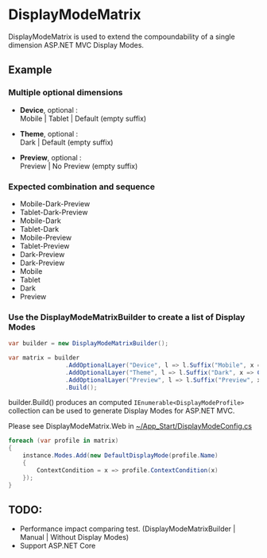 # DisplayModeMatrix

DisplayModeMatrix is used to extend the compoundability of a single dimension ASP.NET MVC Display Modes.

## Example

### Multiple optional dimensions

- **Device**, optional :  
  Mobile | Tablet | Default (empty suffix)

- **Theme**, optional :  
  Dark | Default (empty suffix)

- **Preview**, optional :  
  Preview | No Preview (empty suffix)

### Expected combination and sequence

- Mobile-Dark-Preview
- Tablet-Dark-Preview
- Mobile-Dark
- Tablet-Dark
- Mobile-Preview
- Tablet-Preview
- Dark-Preview
- Dark-Preview
- Mobile
- Tablet
- Dark
- Preview

### Use the DisplayModeMatrixBuilder to create a list of Display Modes

```csharp
var builder = new DisplayModeMatrixBuilder();

var matrix = builder
                .AddOptionalLayer("Device", l => l.Suffix("Mobile", x => IsMobile(x)).Suffix("Tablet", x => IsTablet(x)))
                .AddOptionalLayer("Theme", l => l.Suffix("Dark", x => CurrentTheme(x) == "dark"))
                .AddOptionalLayer("Preview", l => l.Suffix("Preview", x => IsPreview(x)))
                .Build();
```

builder.Build() produces an computed `IEnumerable<DisplayModeProfile>` collection can be used to generate Display Modes for ASP.NET MVC. 

Please see DisplayModeMatrix.Web in [~/App_Start/DisplayModeConfig.cs](DisplayModeMatrix.Web/App_Start/DisplayModeConfig.cs)

```csharp
foreach (var profile in matrix)
{
    instance.Modes.Add(new DefaultDisplayMode(profile.Name)
    {
        ContextCondition = x => profile.ContextCondition(x)
    });
}
```

## TODO:

- Performance impact comparing test. (DisplayModeMatrixBuilder | Manual | Without Display Modes)
- Support ASP.NET Core 
